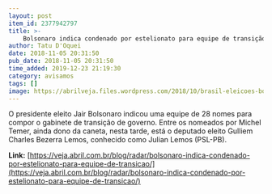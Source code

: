 ```yaml
---
layout: post
item_id: 2377942797
title: >-
    Bolsonaro indica condenado por estelionato para equipe de transição
author: Tatu D'Oquei
date: 2018-11-05 20:31:50
pub_date: 2018-11-05 20:31:50
time_added: 2019-12-23 21:19:30
category: avisamos
tags: []
image: https://abrilveja.files.wordpress.com/2018/10/brasil-eleicoes-bolsonaro-20181028-009.jpg?quality=70&strip=info&w=680&h=453&crop=1
---
```


O presidente eleito Jair Bolsonaro indicou uma equipe de 28 nomes para compor o gabinete de transição de governo. Entre os nomeados por Michel Temer, ainda dono da caneta, nesta tarde, está o deputado eleito Gulliem Charles Bezerra Lemos, conhecido como Julian Lemos (PSL-PB).

**Link:** [https://veja.abril.com.br/blog/radar/bolsonaro-indica-condenado-por-estelionato-para-equipe-de-transicao/](https://veja.abril.com.br/blog/radar/bolsonaro-indica-condenado-por-estelionato-para-equipe-de-transicao/)

